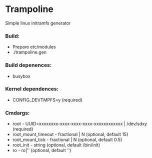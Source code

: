 # Trampoline
Simple linux initramfs generator

### Build:
- Prepare etc/modules
- ./trampoline.gen

### Build depenences:
- busybox

### Kernel dependences:
- CONFIG_DEVTMPFS=y (required)

### Cmdargs:
- root - UUID=xxxxxxxx-xxxx-xxxx-xxxx-xxxxxxxxxxxx | /dev/sdxy (required)
- root_mount_timeout - fractional | N (optional, default 15)
- root_mount_tick -  fractional | N (optional, default 0.5)
- root_init - string (optional, default /bin/init)
- ro - ro|'' (optional, default '')

